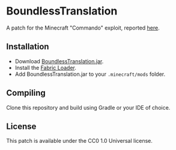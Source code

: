 # BoundlessTranslation

A patch for the Minecraft "Commando" exploit, reported [here](https://totalfreedom.me/forum/thread/4834-commando-crash-exploit-patch).

## Installation

- Download [BoundlessTranslation.jar](https://github.com/DarwinUang/BoundlessTranslation/releases/download/1.0.0/BoundlessTranslation.jar).
- Install the [Fabric Loader](https://fabricmc.net/use/installer/).
- Add BoundlessTranslation.jar to your `.minecraft/mods` folder.

## Compiling

Clone this repository and build using Gradle or your IDE of choice.

## License

This patch is available under the CC0 1.0 Universal license.
